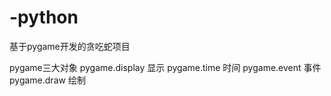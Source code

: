 # -python
基于pygame开发的贪吃蛇项目

pygame三大对象
pygame.display  显示
pygame.time     时间
pygame.event    事件
pygame.draw     绘制

